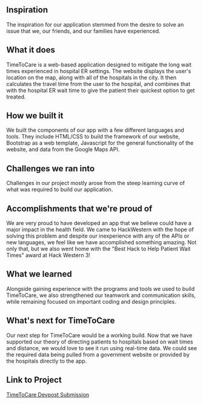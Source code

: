## Inspiration

The inspiration for our application stemmed from the desire to solve an issue that we, our friends, and our families have experienced.

## What it does

TimeToCare is a web-based application designed to mitigate the long wait times experienced in hospital ER settings. The website displays the user's location on the map, along with all of the hospitals in the city. It then calculates the travel time from the user to the hospital, and combines that with the hospital ER wait time to give the patient their quickest option to get treated.

## How we built it

We built the components of our app with a few different languages and tools.  They include HTML/CSS to build the framework of our website, Bootstrap as a web template, Javascript for the general functionality of the website, and data from the Google Maps API.

## Challenges we ran into

Challenges in our project mostly arose from the steep learning curve of what was required to build our application.  

## Accomplishments that we're proud of

We are very proud to have developed an app that we believe could have a major impact in the health field.  We came to HackWestern with the hope of solving this problem and despite our inexperience with any of the APIs or new languages, we feel like we have accomplished something amazing. Not only that, but we also went home with the "Best Hack to Help Patient Wait Times" award at Hack Western 3!

## What we learned

Alongside gaining experience with the programs and tools we used to build TimeToCare, we also strengthened our teamwork and communication skills, while remaining focused on important coding and design principles.

## What's next for TimeToCare

Our next step for TimeToCare would be a working build.  Now that we have supported our theory of directing patients to hospitals based on wait times and distance, we would love to see it run using real-time data.  We could see the required data being pulled from a government website or provided by the hospitals directly to the app.

## Link to Project

[TimeToCare Devpost Submission](https://devpost.com/software/timetocare)
